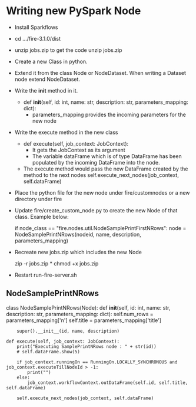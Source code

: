 # Writing new PySpark Node

- Install Sparkflows
- cd .../fire-3.1.0/dist
- unzip jobs.zip to get the code
    unzip jobs.zip

- Create a new Class in python.
- Extend it from the class Node or NodeDataset. When writing a Dataset node extend NodeDataset.

- Write the __init__ method in it.
  - def __init__(self, id: int, name: str, description: str, parameters_mapping: dict):
    - parameters_mapping provides the incoming parameters for the new node

- Write the execute method in the new class
  - def execute(self, job_context: JobContext):
    - It gets the JobContext as its argument
    - The variable dataFrame which is of type DataFrame has been populated by the incoming DataFrame into the node.
  - The execute method would pass the new DataFrame created by the method to the next nodes
    self.execute_next_nodes(job_context, self.dataFrame)

- Place the python file for the new node under fire/customnodes or a new directory under fire
- Update fire/create_custom_node.py to create the new Node of that class. Example below:

    if node_class == "fire.nodes.util.NodeSamplePrintFirstNRows":
        node = NodeSamplePrintNRows(nodeid, name, description, parameters_mapping)

- Recreate new jobs.zip which includes the new Node

    zip -r jobs.zip *
    chmod +x jobs.zip

- Restart run-fire-server.sh

## NodeSamplePrintNRows

class NodeSamplePrintNRows(Node):
    def __init__(self, id: int, name: str, description: str, parameters_mapping: dict):
        self.num_rows = parameters_mapping['n']
        self.title = parameters_mapping['title']

        super().__init__(id, name, description)

    def execute(self, job_context: JobContext):
        print("Executing SamplePrintNRows node : " + str(id))
        # self.dataFrame.show(5)

        if job_context.runningOn == RunningOn.LOCALLY_SYNCHRONOUS and job_context.executeTillNodeId > -1:
            print("")
        else:
            job_context.workflowContext.outDataFrame(self.id, self.title, self.dataFrame)

        self.execute_next_nodes(job_context, self.dataFrame)


